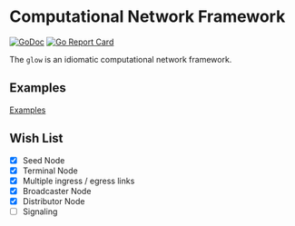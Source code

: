 # Computational Network Framework

[![GoDoc](https://pkg.go.dev/badge/github.com/lnashier/goarc)](https://pkg.go.dev/github.com/lnashier/glow)
[![Go Report Card](https://goreportcard.com/badge/github.com/lnashier/glow)](https://goreportcard.com/report/github.com/lnashier/goarc)

The `glow` is an idiomatic computational network framework.

## Examples

[Examples](examples/README.md)

## Wish List

- [x] Seed Node
- [x] Terminal Node
- [x] Multiple ingress / egress links
- [x] Broadcaster Node
- [x] Distributor Node
- [ ] Signaling
